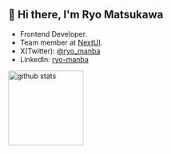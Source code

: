 ## 👋 Hi there, I'm Ryo Matsukawa

- Frontend Developer.
- Team member at [NextUI](https://github.com/nextui-org/nextui).
- X(Twitter): [@ryo_manba](https://twitter.com/ryo_manba)
- LinkedIn: [ryo-manba](https://www.linkedin.com/in/ryo-manba/)

<img alt="github stats" height="150px" src="https://github-readme-stats.vercel.app/api?username=ryo-manba&theme=blueberry&show_icons=ture&count_private=true" />
